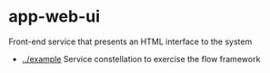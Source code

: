 
<!-- title start -->

# app-web-ui

Front-end service that presents an HTML interface to the system

 * [../example](..) Service constellation to exercise the flow framework

<!-- title end -->